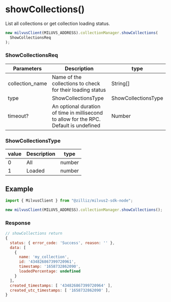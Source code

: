 # showCollections()

List all collections or get collection loading status.

```javascript
new milvusClient(MILUVS_ADDRESS).collectionManager.showCollections(
  ShowCollectionsReq
);
```

### ShowCollectionsReq

| Parameters      | Description                                                                            | type                |
| --------------- | -------------------------------------------------------------------------------------- | ------------------- |
| collection_name | Name of the collections to check for their loading status                              | String[]            |
| type            | ShowCollectionsType                                                                    | ShowCollectionsType |
| timeout?        | An optional duration of time in millisecond to allow for the RPC. Default is undefined | Number              |

### ShowCollectionsType

| value | Description | type   |
| ----- | ----------- | ------ |
| 0     | All         | number |
| 1     | Loaded      | number |

## Example

```javascript
import { MilvusClient } from "@zilliz/milvus2-sdk-node";

new milvusClient(MILUVS_ADDRESS).collectionManager.showCollections();
```

### Response

```javascript
// showCollections return
{
  status: { error_code: 'Success', reason: '' },
  data: [
    {
      name: 'my_collection',
      id: '434826867399720961',
      timestamp: '1658732862090',
      loadedPercentage: undefined
    }
  ]，
  created_timestamps: [ '434826867399720964' ],
  created_utc_timestamps: [ '1658732862090' ],
}
```
